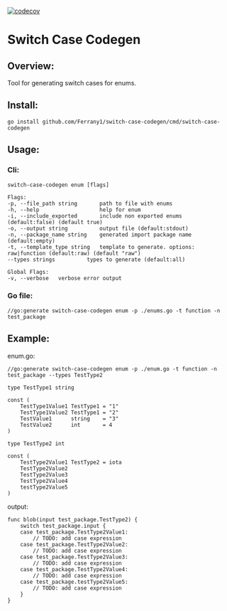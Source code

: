 [![codecov](https://codecov.io/gh/Ferrany1/switch-case-codegen/graph/badge.svg?token=UY1SM9YT0U)](https://codecov.io/gh/Ferrany1/switch-case-codegen)
# Switch Case Codegen

## Overview:
Tool for generating switch cases for enums.

## Install:
```
go install github.com/Ferrany1/switch-case-codegen/cmd/switch-case-codegen
```

## Usage:
### Cli:
```
switch-case-codegen enum [flags]

Flags:
-p, --file_path string       path to file with enums
-h, --help                   help for enum
-i, --include_exported       include non exported enums (default:false) (default true)
-o, --output string          output file (default:stdout)
-n, --package_name string    generated import package name (default:empty)
-t, --template_type string   template to generate. options: raw|function (default:raw) (default "raw")
--types strings          types to generate (default:all)

Global Flags:
-v, --verbose   verbose error output
```
### Go file:
```
//go:generate switch-case-codegen enum -p ./enums.go -t function -n test_package
```

## Example:
enum.go:
```golang
//go:generate switch-case-codegen enum -p ./enum.go -t function -n test_package --types TestType2

type TestType1 string

const (
	TestType1Value1 TestType1 = "1"
	TestType1Value2 TestType1 = "2"
	TestValue1      string    = "3"
	TestValue2      int       = 4
)

type TestType2 int

const (
	TestType2Value1 TestType2 = iota
	TestType2Value2
	TestType2Value3
	TestType2Value4
	testType2Value5
)
```
output:
```golang
func blob(input test_package.TestType2) {
	switch test_package.input { 
	case test_package.TestType2Value1:
		// TODO: add case expression
	case test_package.TestType2Value2:
		// TODO: add case expression
	case test_package.TestType2Value3:
		// TODO: add case expression
	case test_package.TestType2Value4:
		// TODO: add case expression
	case test_package.testType2Value5:
		// TODO: add case expression
	}
}
```